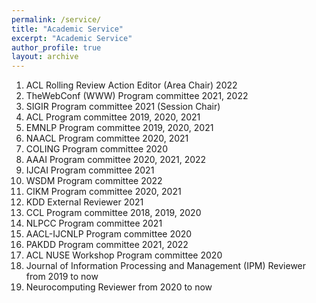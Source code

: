 ```yaml
---
permalink: /service/
title: "Academic Service"
excerpt: "Academic Service"
author_profile: true
layout: archive
---
```


1. ACL Rolling Review Action Editor (Area Chair) 2022
1. TheWebConf (WWW) Program committee 2021, 2022
1. SIGIR Program committee 2021 (Session Chair) 
1. ACL Program committee 2019, 2020, 2021
1. EMNLP Program committee 2019, 2020, 2021
1. NAACL Program committee 2020, 2021
1. COLING Program committee 2020 
1. AAAI Program committee 2020, 2021, 2022
1. IJCAI Program committee 2021 
1. WSDM Program committee 2022
3. CIKM Program committee 2020, 2021
4. KDD External Reviewer 2021
5. CCL Program committee 2018, 2019, 2020 
6. NLPCC Program committee 2021
7. AACL-IJCNLP Program committee 2020 
8. PAKDD Program committee 2021, 2022
9. ACL NUSE Workshop Program committee 2020 
10. Journal of Information Processing and Management (IPM) Reviewer from 2019 to now
11. Neurocomputing Reviewer from 2020 to now
